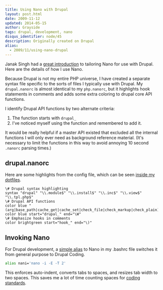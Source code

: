 ```yaml
---
title: Using Nano with Drupal
layout: post.html
date: 2009-11-12
updated: 2014-05-15
author: Grayside
tags: drupal, development, nano
disqus_identifier: node/45
description: Originally created on Drupal
alias:
  - 2009/11/using-nano-drupal
---
```

Janak Singh had a [great introduction][1] to tailoring Nano for use with Drupal. Here are the details of how I use Nano.

  [1]: http://janaksingh.com/blog/using-nano-syntax-highlight-drupal-module-development-47
<!--break-->
Because Drupal is not my entire PHP universe, I have created a separate syntax file specific to the sorts of files I typically use with Drupal. My `drupal.nanorc` is almost identical to my `php.nanorc`, but it highlights hook statements in comments and adds some extra coloring to drupal core API functions.

I identify Drupal API functions by two alternate criteria:

1. The function starts with `drupal_`
2. I've noticed myself using the function and remembered to add it.

It would be really helpful if a master API existed that excluded all the internal functions I will only ever need as background reference material. (It's necessary to limit the functions in this way to avoid annoying 10 second `.nanorc` parsing times.)

## drupal.nanorc

Here are some highlights from the config file, which can be seen [inside my dotfiles](https://github.com/grayside/dotfiles/blob/master/link/.nano/custom/drupal.nanorc).

```
\# Drupal syntax highlighting
syntax "drupal" "\\.module$" "\\.install$" "\\.inc$" "\\.view$" "\\.tpl.php$"
\# Drupal API functions
color blue "(arg|base_path|cache_get|cache_set|check_file|check_markup|check_plain)\W"
color blue start="drupal_" end="\W"
\# Emphasize hooks in comments
color brightgreen start="hook_" end="\)"
```

## Invoking Nano

For Drupal development, a [simple alias][2] to Nano in my .bashrc file switches it from general purpose to Drupal Coding.

```bash
alias nani='nano -i -E -T 2'
```

This enforces auto-indent, converts tabs to spaces, and resizes tab width to two spaces. This saves me a lot of time counting spaces for [coding standards](http://drupal.org/coding-standards#indenting).

  [2]: http://www.december.com/unix/demo/aliascommand.html
